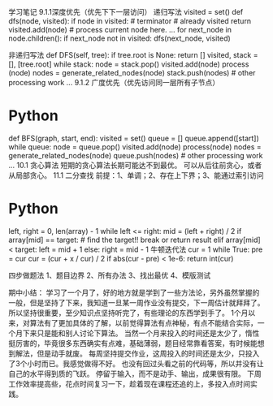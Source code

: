 学习笔记
9.1.1深度优先（优先下下一层访问）	递归写法
visited = set() 
def dfs(node, visited):
    if node in visited: # terminator
    	# already visited 
    	return 
	visited.add(node) 
	# process current node here. 
	...
	for next_node in node.children(): 
		if next_node not in visited: 
			dfs(next_node, visited)
		
非递归写法
def DFS(self, tree): 
	if tree.root is None: 
		return [] 
	visited, stack = [], [tree.root]
	while stack: 
		node = stack.pop() 
		visited.add(node)
		process (node) 
		nodes = generate_related_nodes(node) 
		stack.push(nodes) 
	# other processing work 
	...
9.1.2 广度优先（优先访问同一层所有子节点）
# Python
def BFS(graph, start, end):
    visited = set()
	queue = [] 
	queue.append([start]) 
	while queue: 
		node = queue.pop() 
		visited.add(node)
		process(node) 
		nodes = generate_related_nodes(node) 
		queue.push(nodes)
	# other processing work 
	...	
10.1 贪心算法
短期的贪心算法长期可能达不到最优。
可以从后往前贪心，或者从局部贪心。
11.1 二分查找
前提：1、单调；2、存在上下界；3、能通过索引访问
# Python
left, right = 0, len(array) - 1 
while left <= right: 
	  mid = (left + right) / 2 
	  if array[mid] == target: 
		    # find the target!! 
		    break or return result 
	  elif array[mid] < target: 
		    left = mid + 1 
	  else: 
		    right = mid - 1
牛顿迭代法
    cur = 1
        while True:
            pre = cur
            cur = (cur + x / cur) / 2
            if abs(cur - pre) < 1e-6:
                return int(cur)

四步做题法
1、题目边界
2、所有办法
3、找出最优
4、模版测试

期中小结：
学习了一个月了，好的地方就是学到了一些方法论，另外虽然掌握的一般，但是坚持了下来，我知道一旦某一周作业没有提交，下一周估计就拜拜了。
所以坚持很重要，至少知识点坚持听完了，有些理论的东西学到手了。
1个月以来，对算法有了更加具体的了解，以前觉得算法有点神秘，有点不能结合实际，一个月下来只是能和别人讨论下算法。
当然一个月来投入的时间还是太少了，惰性挺厉害的，毕竟很多东西确实有点难，基础薄弱，题目经常靠看答案，有时候能想到解法，但是动手就废。
每周坚持提交作业，这周投入的时间还是太少，只投入了3个小时而已。我感觉做得不好。
也没有回过头看之前的代码等，所以并没有让自己的水平得到质的飞跃。
停留于输入，而不是动手、输出，成果很有限。
下周工作效率提高些，花点时间复习一下，趁着现在课程还追的上，多投入点时间实践。
